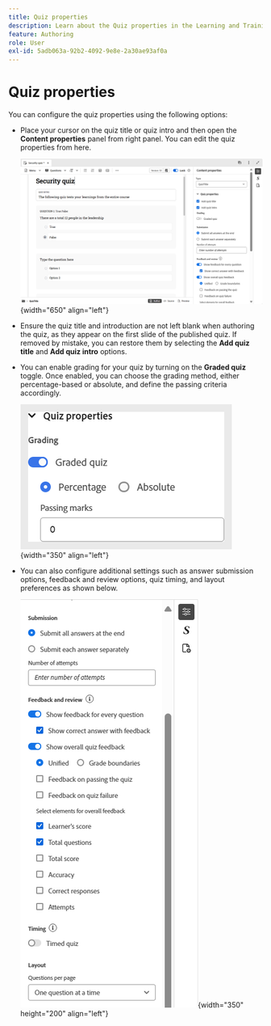 ```yaml
---
title: Quiz properties
description: Learn about the Quiz properties in the Learning and Training content
feature: Authoring
role: User
exl-id: 5adb063a-92b2-4092-9e8e-2a30ae93af0a
---
```

# Quiz properties 

You can configure the quiz properties using the following options: 

- Place your cursor on the quiz title or quiz intro and then open the **Content properties** panel from right panel. You can edit the quiz properties from here.  

    ![](assets/quiz-properties.png){width="650" align="left"}

- Ensure the quiz title and introduction are not left blank when authoring the quiz, as they appear on the first slide of the published quiz. If removed by mistake, you can restore them by selecting the **Add quiz title** and **Add quiz intro** options.  
- You can enable grading for your quiz by turning on the **Graded quiz** toggle. Once enabled, you can choose the grading method, either percentage-based or absolute, and define the passing criteria accordingly. 

    ![](assets/quiz-grading.png){width="350" align="left"} 
   
- You can also configure additional settings such as answer submission options, feedback and review options, quiz timing, and layout preferences as shown below. 

    ![](assets/additional-quiz-properties.png){width="350" height="200" align="left"}
